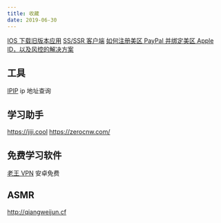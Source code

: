 ```yaml
---
title: 收藏
date: 2019-06-30
---
```



[IOS 下载旧版本应用](IOS下载旧版本应用)
[SS/SSR 客户端](SS&SSR)
[如何注册美区 PayPal 并绑定美区 Apple ID，以及风控的解决方案](注册美区PayPal并绑定美区AppleID)


## 工具
[IPIP](https://www.ipip.net/ip.html) ip 地址查询

## 学习助手
https://jiji.cool
https://zerocnw.com/

## 免费学习软件
[老王 VPN]() 安卓免费

## ASMR
http://qiangweijun.cf
